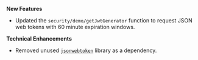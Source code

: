 **New Features**

* Updated the `security/demo/getJwtGenerator` function to request JSON web tokens with 60 minute expiration windows.

**Technical Enhancements**

* Removed unused [`jsonwebtoken`](https://github.com/auth0/node-jsonwebtoken) library as a dependency.